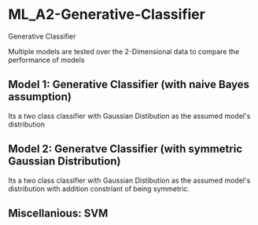# ML_A2-Generative-Classifier

Generative Classifier

Multiple models are tested over the 2-Dimensional data
to compare the performance of models

Model 1: Generative Classifier (with naive Bayes assumption)
-------------------------------------------------------------
Its a two class classifier with Gaussian Distibution as the 
assumed model's distribution

Model 2: Generatve Classifier (with symmetric Gaussian Distribution)
---------------------------------------------------------------------
Its a two class classifier with Gaussian Distibution as the 
assumed model's distribution with addition constriant of 
being symmetric.

Miscellanious: SVM
------------------
